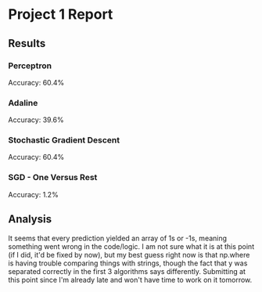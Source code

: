 Project 1 Report
================


Results
-----------
### Perceptron
Accuracy: 60.4%

### Adaline
Accuracy: 39.6%

### Stochastic Gradient Descent
Accuracy: 60.4%

### SGD - One Versus Rest
Accuracy: 1.2%

Analysis
-------------
It seems that every prediction yielded an array of 1s or -1s, meaning something went
wrong in the code/logic. I am not sure what it is at this point (if I did, it'd be fixed
by now), but my best guess right now is that np.where is having trouble comparing things
with strings, though the fact that y was separated correctly in the first 3 algorithms
says differently. Submitting at this point since I'm already late and won't have time to
work on it tomorrow.
